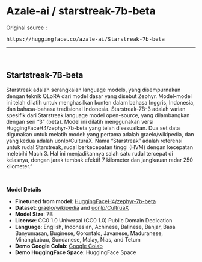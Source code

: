 # Azale-ai / starstreak-7b-beta

Original source : 
<pre>https://huggingface.co/azale-ai/Starstreak-7b-beta</pre>

---

&nbsp;

## Startstreak-7B-beta
Starstreak adalah serangkaian language models, yang disempurnakan dengan teknik QLoRA dari model dasar yang disebut Zephyr. Model-model ini telah dilatih untuk menghasilkan konten dalam bahasa Inggris, Indonesia, dan bahasa-bahasa tradisional Indonesia. Starstreak-7B-β adalah varian spesifik dari Starstreak language model open-source, yang dilambangkan dengan seri “β” (beta). Model ini dilatih menggunakan versi HuggingFaceH4/zephyr-7b-beta yang telah disesuaikan. Dua set data digunakan untuk melatih model: yang pertama adalah graelo/wikipedia, dan yang kedua adalah uonlp/CulturaX. Nama “Starstreak” adalah referensi untuk rudal Starstreak, rudal berkecepatan tinggi (HVM) dengan kecepatan melebihi Mach 3. Hal ini menjadikannya salah satu rudal tercepat di kelasnya, dengan jarak tembak efektif 7 kilometer dan jangkauan radar 250 kilometer.”

&nbsp;

**Model Details**

- **Finetuned from model**: <a href=https://huggingface.co/HuggingFaceH4/zephyr-7b-beta>HuggingFaceH4/zephyr-7b-beta</a>
- **Dataset**: <a href=https://huggingface.co/datasets/graelo/wikipedia>graelo/wikipedia</a> and <a href=https://huggingface.co/datasets/uonlp/CulturaX>uonlp/CultruaX</a>
- **Model Size**: 7B
- **License**: CC0 1.0 Universal (CC0 1.0) Public Domain Dedication
- **Language**: English, Indonesian, Achinese, Balinese, Banjar, Basa Banyumasan, Buginese, Gorontalo, Javanese, Maduranese, Minangkabau, Sundanese, Malay, Nias, and Tetum
- **Demo Google Colab**: <a href=https://colab.research.google.com/drive/1QGImbhbb0vdTIbsxvQJPrfh0qDcADKGe>Google Colab</a>
- **Demo HuggingFace Space**: HuggingFace Space
